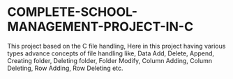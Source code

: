 # COMPLETE-SCHOOL-MANAGEMENT-PROJECT-IN-C
This project based on the C file handling, Here in this project having various types advance concepts of file handling like, Data Add, Delete, Append, Creating folder, Deleting folder, Folder Modify, Column Adding, Column Deleting, Row Adding, Row Deleting etc.
